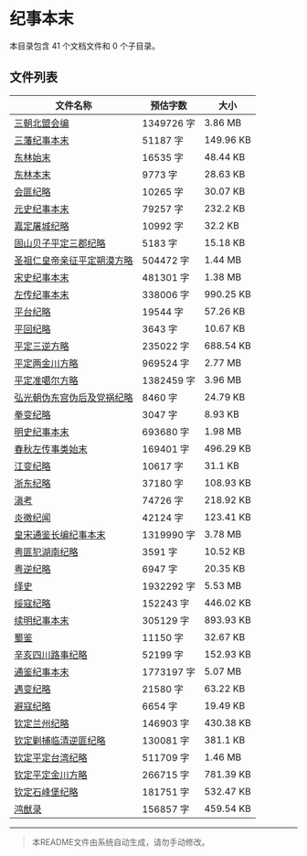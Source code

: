 # 纪事本末

本目录包含 41 个文档文件和 0 个子目录。

## 文件列表

| 文件名称 | 预估字数 | 大小 |
|---------|---------|------|
| [三朝北盟会编](史藏/纪事本末/三朝北盟会编.md) | 1349726 字 | 3.86 MB |
| [三藩纪事本末](史藏/纪事本末/三藩纪事本末.md) | 51187 字 | 149.96 KB |
| [东林始末](史藏/纪事本末/东林始末.md) | 16535 字 | 48.44 KB |
| [东林本末](史藏/纪事本末/东林本末.md) | 9773 字 | 28.63 KB |
| [会匪纪略](史藏/纪事本末/会匪纪略.md) | 10265 字 | 30.07 KB |
| [元史纪事本末](史藏/纪事本末/元史纪事本末.md) | 79257 字 | 232.2 KB |
| [嘉定屠城纪略](史藏/纪事本末/嘉定屠城纪略.md) | 10992 字 | 32.2 KB |
| [固山贝子平定三郡纪略](史藏/纪事本末/固山贝子平定三郡纪略.md) | 5183 字 | 15.18 KB |
| [圣祖仁皇帝亲征平定朔漠方略](史藏/纪事本末/圣祖仁皇帝亲征平定朔漠方略.md) | 504472 字 | 1.44 MB |
| [宋史纪事本末](史藏/纪事本末/宋史纪事本末.md) | 481301 字 | 1.38 MB |
| [左传纪事本末](史藏/纪事本末/左传纪事本末.md) | 338006 字 | 990.25 KB |
| [平台纪略](史藏/纪事本末/平台纪略.md) | 19544 字 | 57.26 KB |
| [平回纪略](史藏/纪事本末/平回纪略.md) | 3643 字 | 10.67 KB |
| [平定三逆方略](史藏/纪事本末/平定三逆方略.md) | 235022 字 | 688.54 KB |
| [平定两金川方略](史藏/纪事本末/平定两金川方略.md) | 969524 字 | 2.77 MB |
| [平定准噶尔方略](史藏/纪事本末/平定准噶尔方略.md) | 1382459 字 | 3.96 MB |
| [弘光朝伪东宫伪后及党祸纪略](史藏/纪事本末/弘光朝伪东宫伪后及党祸纪略.md) | 8460 字 | 24.79 KB |
| [拳变纪略](史藏/纪事本末/拳变纪略.md) | 3047 字 | 8.93 KB |
| [明史纪事本末](史藏/纪事本末/明史纪事本末.md) | 693680 字 | 1.98 MB |
| [春秋左传事类始末](史藏/纪事本末/春秋左传事类始末.md) | 169401 字 | 496.29 KB |
| [江变纪略](史藏/纪事本末/江变纪略.md) | 10617 字 | 31.1 KB |
| [浙东纪略](史藏/纪事本末/浙东纪略.md) | 37180 字 | 108.93 KB |
| [滇考](史藏/纪事本末/滇考.md) | 74726 字 | 218.92 KB |
| [炎徼纪闻](史藏/纪事本末/炎徼纪闻.md) | 42124 字 | 123.41 KB |
| [皇宋通鉴长编纪事本末](史藏/纪事本末/皇宋通鉴长编纪事本末.md) | 1319990 字 | 3.78 MB |
| [粤匪犯湖南纪略](史藏/纪事本末/粤匪犯湖南纪略.md) | 3591 字 | 10.52 KB |
| [粤逆纪略](史藏/纪事本末/粤逆纪略.md) | 6947 字 | 20.35 KB |
| [绎史](史藏/纪事本末/绎史.md) | 1932292 字 | 5.53 MB |
| [绥寇纪略](史藏/纪事本末/绥寇纪略.md) | 152243 字 | 446.02 KB |
| [续明纪事本末](史藏/纪事本末/续明纪事本末.md) | 305129 字 | 893.93 KB |
| [蜀鉴](史藏/纪事本末/蜀鉴.md) | 11150 字 | 32.67 KB |
| [辛亥四川路事纪略](史藏/纪事本末/辛亥四川路事纪略.md) | 52199 字 | 152.93 KB |
| [通鉴纪事本末](史藏/纪事本末/通鉴纪事本末.md) | 1773197 字 | 5.07 MB |
| [遇变纪略](史藏/纪事本末/遇变纪略.md) | 21580 字 | 63.22 KB |
| [避寇纪略](史藏/纪事本末/避寇纪略.md) | 6654 字 | 19.49 KB |
| [钦定兰州纪略](史藏/纪事本末/钦定兰州纪略.md) | 146903 字 | 430.38 KB |
| [钦定剿捕临清逆匪纪略](史藏/纪事本末/钦定剿捕临清逆匪纪略.md) | 130081 字 | 381.1 KB |
| [钦定平定台湾纪略](史藏/纪事本末/钦定平定台湾纪略.md) | 511709 字 | 1.46 MB |
| [钦定平定金川方略](史藏/纪事本末/钦定平定金川方略.md) | 266715 字 | 781.39 KB |
| [钦定石峰堡纪略](史藏/纪事本末/钦定石峰堡纪略.md) | 181751 字 | 532.47 KB |
| [鸿猷录](史藏/纪事本末/鸿猷录.md) | 156857 字 | 459.54 KB |

---

> 本README文件由系统自动生成，请勿手动修改。
